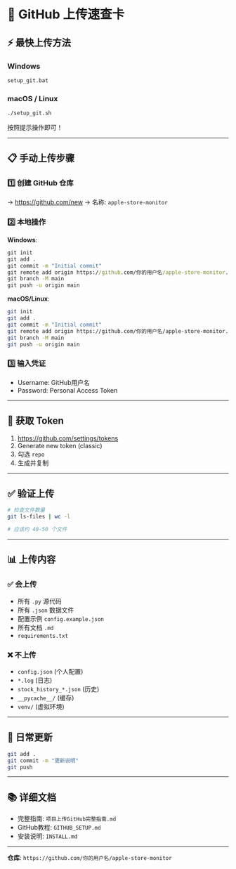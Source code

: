 
# 🚀 GitHub 上传速查卡

## ⚡ 最快上传方法

### Windows
```cmd
setup_git.bat
```

### macOS / Linux
```bash
./setup_git.sh
```

按照提示操作即可！

---

## 📋 手动上传步骤

### 1️⃣ 创建 GitHub 仓库
→ https://github.com/new
→ 名称: `apple-store-monitor`

### 2️⃣ 本地操作

**Windows**:
```cmd
git init
git add .
git commit -m "Initial commit"
git remote add origin https://github.com/你的用户名/apple-store-monitor.git
git branch -M main
git push -u origin main
```

**macOS/Linux**:
```bash
git init
git add .
git commit -m "Initial commit"
git remote add origin https://github.com/你的用户名/apple-store-monitor.git
git branch -M main
git push -u origin main
```

### 3️⃣ 输入凭证
- Username: GitHub用户名
- Password: Personal Access Token

---

## 🔑 获取 Token

1. https://github.com/settings/tokens
2. Generate new token (classic)
3. 勾选 `repo`
4. 生成并复制

---

## ✅ 验证上传

```bash
# 检查文件数量
git ls-files | wc -l

# 应该约 40-50 个文件
```

---

## 📊 上传内容

### ✅ 会上传
- 所有 `.py` 源代码
- 所有 `.json` 数据文件
- 配置示例 `config.example.json`
- 所有文档 `.md`
- `requirements.txt`

### ❌ 不上传
- `config.json` (个人配置)
- `*.log` (日志)
- `stock_history_*.json` (历史)
- `__pycache__/` (缓存)
- `venv/` (虚拟环境)

---

## 🔄 日常更新

```bash
git add .
git commit -m "更新说明"
git push
```

---

## 📚 详细文档

- 完整指南: `项目上传GitHub完整指南.md`
- GitHub教程: `GITHUB_SETUP.md`
- 安装说明: `INSTALL.md`

---

**仓库**: `https://github.com/你的用户名/apple-store-monitor`


